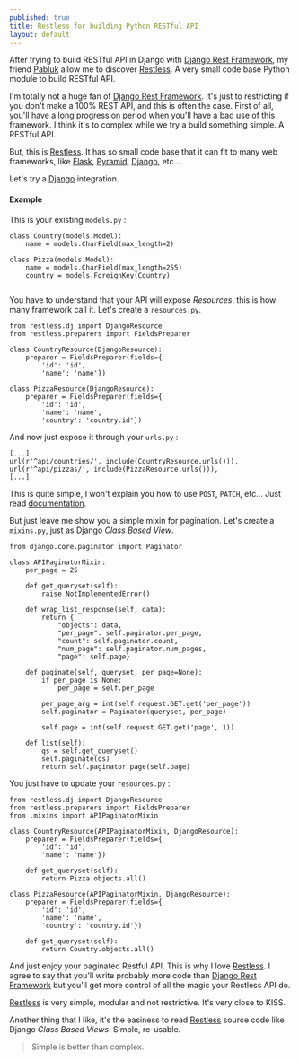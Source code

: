```yaml
---
published: true
title: Restless for building Python RESTful API
layout: default
---
```


After trying to build RESTful API in Django with [Django Rest Framework][0], my friend [Pabluk][1] allow me to discover [Restless][2]. A very small code base Python module to build RESTful API.

I'm totally not a huge fan of [Django Rest Framework][0]. It's just to restricting if you don't make a 100% REST API, and this is often the case. First of all, you'll have a long progression period when you'll have a bad use of this framework. I think it's to complex while we try a build something simple. A RESTful API.

But, this is [Restless][2].
It has so small code base that it can fit to many web frameworks, like [Flask][3], [Pyramid][4], [Django][5], etc...

Let's try a [Django][5] integration.

#### Example

This is your existing `models.py` :

```language-python
class Country(models.Model):
	name = models.CharField(max_length=2)
    
class Pizza(models.Model):
    name = models.CharField(max_length=255)
    country = models.ForeignKey(Country)
    
```

You have to understand that your API will expose *Resources*, this is how many framework call it. Let's create a `resources.py`.

```language-python
from restless.dj import DjangoResource
from restless.preparers import FieldsPreparer

class CountryResource(DjangoResource):
    preparer = FieldsPreparer(fields={
        'id': 'id',
        'name': 'name'})

class PizzaResource(DjangoResource):
	preparer = FieldsPreparer(fields={
    	'id': 'id',
        'name': 'name',
        'country': 'country.id'})
```

And now just expose it through your `urls.py` :

```language-python
[...]
url(r'^api/countries/', include(CountryResource.urls())),
url(r'^api/pizzas/', include(PizzaResource.urls())),
[...]
```

This is quite simple, I won't explain you how to use `POST`, `PATCH`, etc... Just read [documentation][6].

But just leave me show you a simple mixin for pagination. Let's create a `mixins.py`, just as Django *Class Based View*.

```language-python
from django.core.paginator import Paginator

class APIPaginatorMixin:
    per_page = 25
    
    def get_queryset(self):
        raise NotImplementedError()
    
    def wrap_list_response(self, data):
        return {
            "objects": data,
            "per_page": self.paginator.per_page,
            "count": self.paginator.count,
            "num_page": self.paginator.num_pages,
            "page": self.page}

	def paginate(self, queryset, per_page=None):
        if per_page is None:
            per_page = self.per_page

        per_page_arg = int(self.request.GET.get('per_page'))
        self.paginator = Paginator(queryset, per_page)

        self.page = int(self.request.GET.get('page', 1))
    
    def list(self):
        qs = self.get_queryset()
        self.paginate(qs)
        return self.paginator.page(self.page)
```

You just have to update your `resources.py` :

```language-python
from restless.dj import DjangoResource
from restless.preparers import FieldsPreparer
from .mixins import APIPaginatorMixin

class CountryResource(APIPaginatorMixin, DjangoResource):
    preparer = FieldsPreparer(fields={
        'id': 'id',
        'name': 'name'})

	def get_queryset(self):
    	return Pizza.objects.all()

class PizzaResource(APIPaginatorMixin, DjangoResource):
	preparer = FieldsPreparer(fields={
    	'id': 'id',
        'name': 'name',
        'country': 'country.id'})
        
    def get_queryset(self):
    	return Country.objects.all()
```

And just enjoy your paginated Restful API.
This is why I love [Restless][2]. I agree to say that you'll write probably more code than [Django Rest Framework][0] but you'll get more control of all the magic your Restless API do.

[Restless][2] is very simple, modular and not restrictive. It's very close to KISS.

Another thing that I like, it's the easiness to read [Restless][2] source code like Django *Class Based Views*. Simple, re-usable.

> Simple is better than complex.

[0]: http://www.django-rest-framework.org/
[1]: http://seminar.io
[2]: https://github.com/toastdriven/restless
[3]: http://flask.pocoo.org/
[4]: http://www.pylonsproject.org/
[5]: https://www.djangoproject.com/
[6]: http://restless.readthedocs.org/en/latest/index.html
